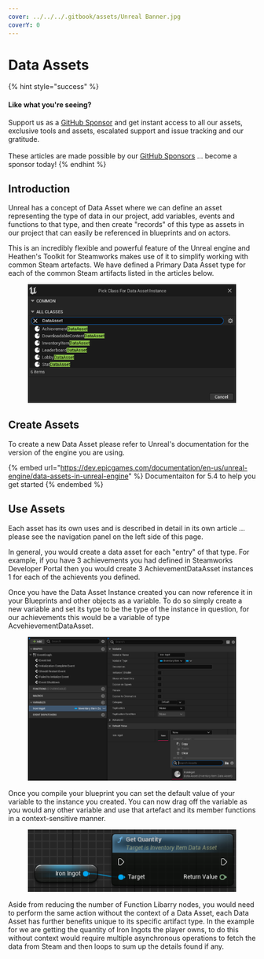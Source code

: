 ```yaml
---
cover: ../../../.gitbook/assets/Unreal Banner.jpg
coverY: 0
---
```


# Data Assets

{% hint style="success" %}
#### Like what you're seeing?

Support us as a [GitHub Sponsor](../../../become-a-sponsor/) and get instant access to all our assets, exclusive tools and assets, escalated support and issue tracking and our gratitude.\
\
These articles are made possible by our [GitHub Sponsors](../../../become-a-sponsor/) ... become a sponsor today!
{% endhint %}

## Introduction

Unreal has a concept of Data Asset where we can define an asset representing the type of data in our project, add variables, events and functions to that type, and then create "records" of this type as assets in our project that can easily be referenced in blueprints and on actors.

This is an incredibly flexible and powerful feature of the Unreal engine and Heathen's Toolkit for Steamworks makes use of it to simplify working with common Steam artefacts. We have defined a Primary Data Asset type for each of the common Steam artifacts listed in the articles below.

<figure><img src="../../../.gitbook/assets/image (11).png" alt=""><figcaption></figcaption></figure>

## Create Assets

To create a new Data Asset please refer to Unreal's documentation for the version of the engine you are using.

{% embed url="https://dev.epicgames.com/documentation/en-us/unreal-engine/data-assets-in-unreal-engine" %}
Documentaiton for 5.4 to help you get started
{% endembed %}

## Use Assets

Each asset has its own uses and is described in detail in its own article ... please see the navigation panel on the left side of this page.

In general, you would create a data asset for each "entry" of that type. For example, if you have 3 achievements you had defined in Steamworks Developer Portal then you would create 3 AchievementDataAsset instances 1 for each of the achievents you defined.

Once you have the Data Asset Instance created you can now reference it in your Blueprints and other objects as a variable. To do so simply create a new variable and set its type to be the type of the instance in question, for our achievements this would be a variable of type AcvehievementDataAsset.

<figure><img src="../../../.gitbook/assets/image (12).png" alt=""><figcaption></figcaption></figure>

Once you compile your blueprint you can set the default value of your variable to the instance you created. You can now drag off the variable as you would any other variable and use that artefact and its member functions in a context-sensitive manner.

<figure><img src="../../../.gitbook/assets/image (13).png" alt=""><figcaption></figcaption></figure>

Aside from reducing the number of Function Libarry nodes, you would need to perform the same action without the context of a Data Asset, each Data Asset has further benefits unique to its specific artifact type. In the example for we are getting the quantity of Iron Ingots the player owns, to do this without context would require multiple asynchronous operations to fetch the data from Steam and then loops to sum up the details found if any.
